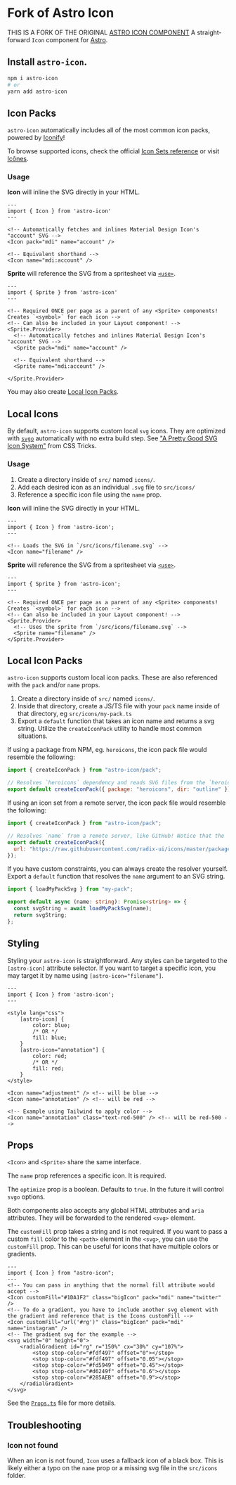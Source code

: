 # Fork of Astro Icon
THIS IS A FORK OF THE ORIGINAL [ASTRO ICON COMPONENT](https://github.com/natemoo-re/astro-icon)
A straight-forward `Icon` component for [Astro](https://astro.build).

## Install `astro-icon`.

```bash
npm i astro-icon
# or
yarn add astro-icon
```

## Icon Packs

`astro-icon` automatically includes all of the most common icon packs, powered by [Iconify](https://iconify.design/)!

To browse supported icons, check the official [Icon Sets reference](https://icon-sets.iconify.design/) or visit [Icônes](https://icones.js.org/).

### Usage

**Icon** will inline the SVG directly in your HTML.

```astro
---
import { Icon } from 'astro-icon'
---

<!-- Automatically fetches and inlines Material Design Icon's "account" SVG -->
<Icon pack="mdi" name="account" />

<!-- Equivalent shorthand -->
<Icon name="mdi:account" />
```

**Sprite** will reference the SVG from a spritesheet via [`<use>`](https://developer.mozilla.org/en-US/docs/Web/SVG/Element/use).

```astro
---
import { Sprite } from 'astro-icon'
---

<!-- Required ONCE per page as a parent of any <Sprite> components! Creates `<symbol>` for each icon -->
<!-- Can also be included in your Layout component! -->
<Sprite.Provider>
  <!-- Automatically fetches and inlines Material Design Icon's "account" SVG -->
  <Sprite pack="mdi" name="account" />

  <!-- Equivalent shorthand -->
  <Sprite name="mdi:account" />

</Sprite.Provider>
```

You may also create [Local Icon Packs](#local-icon-packs).

## Local Icons

By default, `astro-icon` supports custom local `svg` icons. They are optimized with [`svgo`](https://github.com/svg/svgo) automatically with no extra build step. See ["A Pretty Good SVG Icon System"](https://css-tricks.com/pretty-good-svg-icon-system/#just-include-the-icons-inline) from CSS Tricks.

### Usage

1. Create a directory inside of `src/` named `icons/`.
2. Add each desired icon as an individual `.svg` file to `src/icons/`
3. Reference a specific icon file using the `name` prop.

**Icon** will inline the SVG directly in your HTML.

```astro
---
import { Icon } from 'astro-icon';
---

<!-- Loads the SVG in `/src/icons/filename.svg` -->
<Icon name="filename" />
```

**Sprite** will reference the SVG from a spritesheet via [`<use>`](https://developer.mozilla.org/en-US/docs/Web/SVG/Element/use).

```astro
---
import { Sprite } from 'astro-icon';
---

<!-- Required ONCE per page as a parent of any <Sprite> components! Creates `<symbol>` for each icon -->
<!-- Can also be included in your Layout component! -->
<Sprite.Provider>
  <!-- Uses the sprite from `/src/icons/filename.svg` -->
  <Sprite name="filename" />
</Sprite.Provider>
```

## Local Icon Packs

`astro-icon` supports custom local icon packs. These are also referenced with the `pack` and/or `name` props.

1. Create a directory inside of `src/` named `icons/`.
2. Inside that directory, create a JS/TS file with your `pack` name inside of that directory, eg `src/icons/my-pack.ts`
3. Export a `default` function that takes an icon name and returns a svg string. Utilize the `createIconPack` utility to handle most common situations.

If using a package from NPM, eg. `heroicons`, the icon pack file would resemble the following:

```js
import { createIconPack } from "astro-icon/pack";

// Resolves `heroicons` dependency and reads SVG files from the `heroicons/outline` directory
export default createIconPack({ package: "heroicons", dir: "outline" });
```

If using an icon set from a remote server, the icon pack file would resemble the following:

```js
import { createIconPack } from "astro-icon/pack";

// Resolves `name` from a remote server, like GitHub! Notice that the `dir` option is not required
export default createIconPack({
  url: "https://raw.githubusercontent.com/radix-ui/icons/master/packages/radix-icons/icons/",
});
```

If you have custom constraints, you can always create the resolver yourself. Export a `default` function that resolves the `name` argument to an SVG string.

```ts
import { loadMyPackSvg } from "my-pack";

export default async (name: string): Promise<string> => {
  const svgString = await loadMyPackSvg(name);
  return svgString;
};
```

## Styling

Styling your `astro-icon` is straightforward. Any styles can be targeted to the `[astro-icon]` attribute selector. If you want to target a specific icon, you may target it by name using `[astro-icon="filename"]`.

```astro
---
import { Icon } from 'astro-icon';
---

<style lang="css">
    [astro-icon] {
        color: blue;
        /* OR */
        fill: blue;
    }
    [astro-icon="annotation"] {
        color: red;
        /* OR */
        fill: red;
    }
</style>

<Icon name="adjustment" /> <!-- will be blue -->
<Icon name="annotation" /> <!-- will be red -->

<!-- Example using Tailwind to apply color -->
<Icon name="annotation" class="text-red-500" /> <!-- will be red-500 -->
```

## Props

`<Icon>` and `<Sprite>` share the same interface.

The `name` prop references a specific icon. It is required.

The `optimize` prop is a boolean. Defaults to `true`. In the future it will control `svgo` options.

Both components also accepts any global HTML attributes and `aria` attributes. They will be forwarded to the rendered `<svg>` element.

The `customFill` prop takes a string and is not required. If you want to pass a custom `fill` color to the `<path>` element in the `<svg>`, you can use the `customFill` prop. This can be useful for icons that have multiple colors or gradients.
```astro
---
import { Icon } from "astro-icon";
---
<!-- You can pass in anything that the normal fill attribute would accept -->
<Icon customFill="#1DA1F2" class="bigIcon" pack="mdi" name="twitter" />
<!-- To do a gradient, you have to include another svg element with the gradient and reference that is the Icons customFill -->
<Icon customFill="url('#rg')" class="bigIcon" pack="mdi" name="instagram" />
<!-- The gradient svg for the example -->
<svg width="0" height="0">
	<radialGradient id="rg" r="150%" cx="30%" cy="107%">
		<stop stop-color="#fdf497" offset="0"></stop>
		<stop stop-color="#fdf497" offset="0.05"></stop>
		<stop stop-color="#fd5949" offset="0.45"></stop>
		<stop stop-color="#d6249f" offset="0.6"></stop>
		<stop stop-color="#285AEB" offset="0.9"></stop>
	</radialGradient>
</svg>

```

See the [`Props.ts`](./packages/core/lib/Props.ts) file for more details.

## Troubleshooting

### Icon not found

When an icon is not found, `Icon` uses a fallback icon of a black box. This is likely either a typo on the `name` prop or a missing svg file in the `src/icons` folder.
